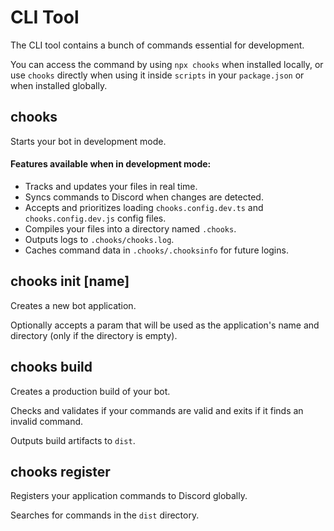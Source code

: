 # CLI Tool

The CLI tool contains a bunch of commands essential for development.

You can access the command by using `npx chooks` when installed locally, or use `chooks` directly when
using it inside `scripts` in your `package.json` or when installed globally.

## chooks

Starts your bot in development mode.

<!-- markdownlint-disable-next-line MD001 MD026 -->
#### Features available when in development mode:

- Tracks and updates your files in real time.
- Syncs commands to Discord when changes are detected.
- Accepts and prioritizes loading `chooks.config.dev.ts` and `chooks.config.dev.js` config files.
- Compiles your files into a directory named `.chooks`.
- Outputs logs to `.chooks/chooks.log`.
- Caches command data in `.chooks/.chooksinfo` for future logins.

## chooks init [name]

Creates a new bot application.

Optionally accepts a param that will be used as the application's name and
directory (only if the directory is empty).

## chooks build

Creates a production build of your bot.

Checks and validates if your commands are valid and exits if it finds an invalid command.

Outputs build artifacts to `dist`.

## chooks register

Registers your application commands to Discord globally.

Searches for commands in the `dist` directory.
